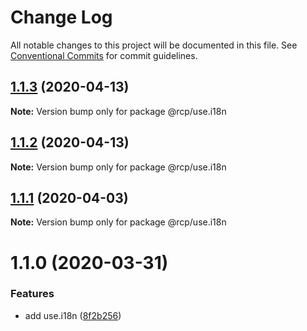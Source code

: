 # Change Log

All notable changes to this project will be documented in this file.
See [Conventional Commits](https://conventionalcommits.org) for commit guidelines.

<a name="1.1.3"></a>

## [1.1.3](https://github.com/imcuttle/rcp/compare/@rcp/use.i18n@1.1.2...@rcp/use.i18n@1.1.3) (2020-04-13)

**Note:** Version bump only for package @rcp/use.i18n

<a name="1.1.2"></a>

## [1.1.2](https://github.com/imcuttle/rcp/compare/@rcp/use.i18n@1.1.1...@rcp/use.i18n@1.1.2) (2020-04-13)

**Note:** Version bump only for package @rcp/use.i18n

<a name="1.1.1"></a>

## [1.1.1](https://github.com/imcuttle/rcp/compare/@rcp/use.i18n@1.1.0...@rcp/use.i18n@1.1.1) (2020-04-03)

**Note:** Version bump only for package @rcp/use.i18n

<a name="1.1.0"></a>

# 1.1.0 (2020-03-31)

### Features

- add use.i18n ([8f2b256](https://github.com/imcuttle/rcp/commit/8f2b256))
